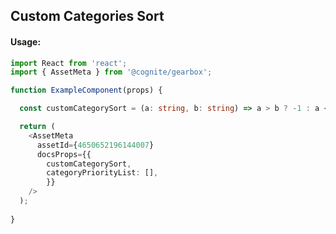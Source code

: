 ## Custom Categories Sort

<!-- STORY -->

#### Usage:

```typescript jsx
import React from 'react';
import { AssetMeta } from '@cognite/gearbox';

function ExampleComponent(props) {

  const customCategorySort = (a: string, b: string) => a > b ? -1 : a < b ? 1 : 0;

  return (
    <AssetMeta 
      assetId={4650652196144007}
      docsProps={{
        customCategorySort,
        categoryPriorityList: [],
        }}
    />
  );
  
}
```
